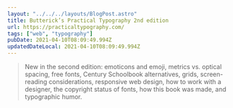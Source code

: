 ```yaml
---
layout: "../../../layouts/BlogPost.astro"
title: Butterick’s Practical Typography 2nd edition
url: https://practicaltypography.com/
tags: ["web", "typography"]
pubDate: 2021-04-10T08:09:49.994Z
updatedDateLocal: 2021-04-10T08:09:49.994Z
---
```


> New in the second edition: emoticons and emoji, metrics vs. optical spacing, free fonts, Century Schoolbook alternatives, grids, screen-reading considerations, responsive web design, how to work with a designer, the copyright status of fonts, how this book was made, and typographic humor.
